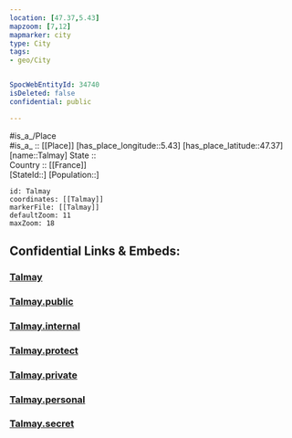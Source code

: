 ```yaml
---
location: [47.37,5.43] 
mapzoom: [7,12] 
mapmarker: city 
type: City
tags:
- geo/City


SpocWebEntityId: 34740
isDeleted: false
confidential: public

---
```

#is_a_/Place  
#is_a_ :: [[Place]] 
[has_place_longitude::5.43] 
[has_place_latitude::47.37] 
[name::Talmay] 
State ::  
Country :: [[France]]  
[StateId::] 
[Population::] 



```leaflet
id: Talmay
coordinates: [[Talmay]] 
markerFile: [[Talmay]] 
defaultZoom: 11 
maxZoom: 18
```


## Confidential Links & Embeds: 

### [Talmay](/_Standards/Earth/Continent/Europe/Europe~West/France/regions~France/Bourgogne-Franche-Comté/departments~Bourgogne-Franche-Comté/Côte-d'Or/communes~Côte-d'Or/Dijon/cities~Dijon/Talmay.md) 

### [Talmay.public](/_public/Earth/Continent/Europe/Europe~West/France/regions~France/Bourgogne-Franche-Comté/departments~Bourgogne-Franche-Comté/Côte-d'Or/communes~Côte-d'Or/Dijon/cities~Dijon/Talmay.public.md) 

### [Talmay.internal](/_internal/Earth/Continent/Europe/Europe~West/France/regions~France/Bourgogne-Franche-Comté/departments~Bourgogne-Franche-Comté/Côte-d'Or/communes~Côte-d'Or/Dijon/cities~Dijon/Talmay.internal.md) 

### [Talmay.protect](/_protect/Earth/Continent/Europe/Europe~West/France/regions~France/Bourgogne-Franche-Comté/departments~Bourgogne-Franche-Comté/Côte-d'Or/communes~Côte-d'Or/Dijon/cities~Dijon/Talmay.protect.md) 

### [Talmay.private](/_private/Earth/Continent/Europe/Europe~West/France/regions~France/Bourgogne-Franche-Comté/departments~Bourgogne-Franche-Comté/Côte-d'Or/communes~Côte-d'Or/Dijon/cities~Dijon/Talmay.private.md) 

### [Talmay.personal](/_personal/Earth/Continent/Europe/Europe~West/France/regions~France/Bourgogne-Franche-Comté/departments~Bourgogne-Franche-Comté/Côte-d'Or/communes~Côte-d'Or/Dijon/cities~Dijon/Talmay.personal.md) 

### [Talmay.secret](/_secret/Earth/Continent/Europe/Europe~West/France/regions~France/Bourgogne-Franche-Comté/departments~Bourgogne-Franche-Comté/Côte-d'Or/communes~Côte-d'Or/Dijon/cities~Dijon/Talmay.secret.md)

